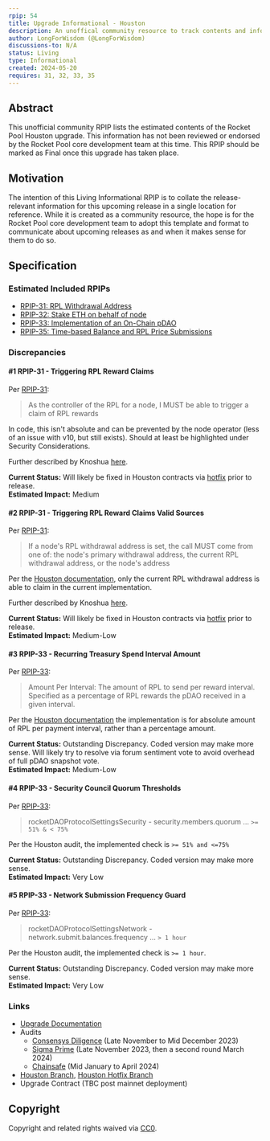 ```yaml
---
rpip: 54
title: Upgrade Informational - Houston
description: An unoffical community resource to track contents and information about the Houston upgrade.
author: LongForWisdom (@LongForWisdom)
discussions-to: N/A
status: Living
type: Informational
created: 2024-05-20
requires: 31, 32, 33, 35
---
```


## Abstract

This unofficial community RPIP lists the estimated contents of the Rocket Pool Houston upgrade. This information has not been reviewed or endorsed by the Rocket Pool core development team at this time. This RPIP should be marked as Final once this upgrade has taken place.

## Motivation

The intention of this Living Informational RPIP is to collate the release-relevant information for this upcoming release in a single location for reference. While it is created as a community resource, the hope is for the Rocket Pool core development team to adopt this template and format to communicate about upcoming releases as and when it makes sense for them to do so.

## Specification

### Estimated Included RPIPs
* [RPIP-31: RPL Withdrawal Address](RPIP-31.md)
* [RPIP-32: Stake ETH on behalf of node](RPIP-32.md)
* [RPIP-33: Implementation of an On-Chain pDAO](RPIP-33.md)
* [RPIP-35: Time-based Balance and RPL Price Submissions](RPIP-35.md)

### Discrepancies

#### #1 RPIP-31 - Triggering RPL Reward Claims

Per [RPIP-31](https://rpips.rocketpool.net/RPIPs/RPIP-31#claiming-rpl-rewards):

>As the controller of the RPL for a node, I MUST be able to trigger a claim of RPL rewards

In code, this isn't absolute and can be prevented by the node operator (less of an issue with v10, but still exists). Should at least be highlighted under Security Considerations.

Further described by Knoshua [here](https://dao.rocketpool.net/t/rewards-tree-spec-v10/2937/22).

**Current Status:** Will likely be fixed in Houston contracts via [hotfix](https://github.com/rocket-pool/rocketpool/tree/houston-hotfix) prior to release.  
**Estimated Impact:** Medium

#### #2 RPIP-31 - Triggering RPL Reward Claims Valid Sources

Per [RPIP-31](https://rpips.rocketpool.net/RPIPs/RPIP-31#claiming-rpl-rewards):

>If a node's RPL withdrawal address is set, the call MUST come from one of: the node's primary withdrawal address, the current RPL withdrawal address, or the node's address

Per the [Houston documentation](https://docs.rocketpool.net/guides/houston/whats-new#rpl-withdrawal-address), only the current RPL withdrawal address is able to claim in the current implementation. 

Further described by Knoshua [here](https://dao.rocketpool.net/t/rewards-tree-spec-v10/2937/22).

**Current Status:** Will likely be fixed in Houston contracts via [hotfix](https://github.com/rocket-pool/rocketpool/tree/houston-hotfix) prior to release.  
**Estimated Impact:** Medium-Low

#### #3 RPIP-33 - Recurring Treasury Spend Interval Amount

Per [RPIP-33](https://rpips.rocketpool.net/RPIPs/RPIP-33#treasury-contract-change): 

> Amount Per Interval: The amount of RPL to send per reward interval. Specified as a percentage of RPL rewards the pDAO received in a given interval.

Per the [Houston documentation](https://docs.rocketpool.net/guides/houston/participate#creating-a-recurring-treasury-spend) the implementation is for absolute amount of RPL per payment interval, rather than a percentage amount. 

**Current Status:** Outstanding Discrepancy. Coded version may make more sense. Will likely try to resolve via forum sentiment vote to avoid overhead of full pDAO snapshot vote.  
**Estimated Impact:** Medium-Low

#### #4 RPIP-33 - Security Council Quorum Thresholds

Per [RPIP-33](https://rpips.rocketpool.net/RPIPs/RPIP-33#parameter-table): 

>rocketDAOProtocolSettingsSecurity - security.members.quorum ... `>= 51% & < 75%`

Per the Houston audit, the implemented check is `>= 51% and <=75%`

**Current Status:** Outstanding Discrepancy. Coded version may make more sense.  
**Estimated Impact:** Very Low

#### #5 RPIP-33 - Network Submission Frequency Guard

Per [RPIP-33](https://rpips.rocketpool.net/RPIPs/RPIP-33#parameter-table): 

>rocketDAOProtocolSettingsNetwork - network.submit.balances.frequency ... `> 1 hour`

Per the Houston audit, the implemented check is `>= 1 hour`.

**Current Status:** Outstanding Discrepancy. Coded version may make more sense.   
**Estimated Impact:** Very Low

### Links 
* [Upgrade Documentation](https://docs.rocketpool.net/guides/houston/whats-new)
* Audits
  * [Consensys Diligence](https://consensys.io/diligence/audits/2023/12/rocket-pool-houston/) (Late November to Mid December 2023)
  * [Sigma Prime](https://rocketpool.net/files/audits/sigma-prime-audit-houston.pdf) (Late November 2023, then a second round March 2024)
  * [Chainsafe](https://rocketpool.net/files/audits/chainsafe-audit-houston.pdf) (Mid January to April 2024)
* [Houston Branch](https://github.com/rocket-pool/rocketpool/tree/houston), [Houston Hotfix Branch](https://github.com/rocket-pool/rocketpool/tree/houston-hotfix)
* Upgrade Contract (TBC post mainnet deployment)


## Copyright
Copyright and related rights waived via [CC0](https://creativecommons.org/publicdomain/zero/1.0/).